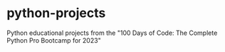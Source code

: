 # python-projects
Python educational projects from the "100 Days of Code: The Complete Python Pro Bootcamp for 2023"
